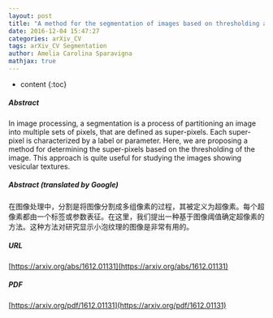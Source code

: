 ```yaml
---
layout: post
title: "A method for the segmentation of images based on thresholding and applied to vesicular textures"
date: 2016-12-04 15:47:27
categories: arXiv_CV
tags: arXiv_CV Segmentation
author: Amelia Carolina Sparavigna
mathjax: true
---
```


* content
{:toc}

##### Abstract
In image processing, a segmentation is a process of partitioning an image into multiple sets of pixels, that are defined as super-pixels. Each super-pixel is characterized by a label or parameter. Here, we are proposing a method for determining the super-pixels based on the thresholding of the image. This approach is quite useful for studying the images showing vesicular textures.

##### Abstract (translated by Google)
在图像处理中，分割是将图像分割成多组像素的过程，其被定义为超像素。每个超像素都由一个标签或参数表征。在这里，我们提出一种基于图像阈值确定超像素的方法。这种方法对研究显示小泡纹理的图像是非常有用的。

##### URL
[https://arxiv.org/abs/1612.01131](https://arxiv.org/abs/1612.01131)

##### PDF
[https://arxiv.org/pdf/1612.01131](https://arxiv.org/pdf/1612.01131)

